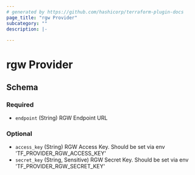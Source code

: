 ```yaml
---
# generated by https://github.com/hashicorp/terraform-plugin-docs
page_title: "rgw Provider"
subcategory: ""
description: |-
  
---
```


# rgw Provider





<!-- schema generated by tfplugindocs -->
## Schema

### Required

- `endpoint` (String) RGW Endpoint URL

### Optional

- `access_key` (String) RGW Access Key. Should be set via env 'TF_PROVIDER_RGW_ACCESS_KEY'
- `secret_key` (String, Sensitive) RGW Secret Key. Should be set via env 'TF_PROVIDER_RGW_SECRET_KEY'
